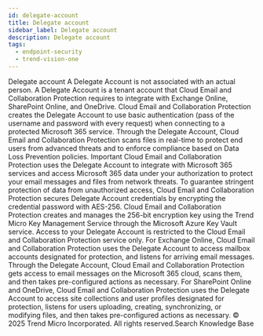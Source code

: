 ```yaml
---
id: delegate-account
title: Delegate account
sidebar_label: Delegate account
description: Delegate account
tags:
  - endpoint-security
  - trend-vision-one
---
```


 Delegate account A Delegate Account is not associated with an actual person. A Delegate Account is a tenant account that Cloud Email and Collaboration Protection requires to integrate with Exchange Online, SharePoint Online, and OneDrive. Cloud Email and Collaboration Protection creates the Delegate Account to use basic authentication (pass of the username and password with every request) when connecting to a protected Microsoft 365 service. Through the Delegate Account, Cloud Email and Collaboration Protection scans files in real-time to protect end users from advanced threats and to enforce compliance based on Data Loss Prevention policies. Important Cloud Email and Collaboration Protection uses the Delegate Account to integrate with Microsoft 365 services and access Microsoft 365 data under your authorization to protect your email messages and files from network threats. To guarantee stringent protection of data from unauthorized access, Cloud Email and Collaboration Protection secures Delegate Account credentials by encrypting the credential password with AES-256. Cloud Email and Collaboration Protection creates and manages the 256-bit encryption key using the Trend Micro Key Management Service through the Microsoft Azure Key Vault service. Access to your Delegate Account is restricted to the Cloud Email and Collaboration Protection service only. For Exchange Online, Cloud Email and Collaboration Protection uses the Delegate Account to access mailbox accounts designated for protection, and listens for arriving email messages. Through the Delegate Account, Cloud Email and Collaboration Protection gets access to email messages on the Microsoft 365 cloud, scans them, and then takes pre-configured actions as necessary. For SharePoint Online and OneDrive, Cloud Email and Collaboration Protection uses the Delegate Account to access site collections and user profiles designated for protection, listens for users uploading, creating, synchronizing, or modifying files, and then takes pre-configured actions as necessary. © 2025 Trend Micro Incorporated. All rights reserved.Search Knowledge Base